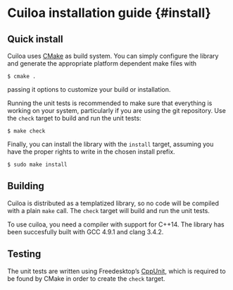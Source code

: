Cuiloa installation guide	{#install}
=========================

Quick install
-------------

Cuiloa uses [CMake] as build system. You can simply configure the library
and generate the appropriate platform dependent make files with

    $ cmake .

passing it options to customize your build or installation.

Running the unit tests is recommended to make sure that everything is
working on your system, particularly if you are using the git repository.
Use the `check` target to build and run the unit tests:

    $ make check

Finally, you can install the library with the `install` target, assuming you
have the proper rights to write in the chosen install prefix.

    $ sudo make install

Building
--------

Cuiloa is distributed as a templatized library, so no code will be compiled
with a plain `make` call. The `check` target will build and run the unit
tests.

To use cuiloa, you need a compiler with support for C++14. The library
has been succesfully built with GCC 4.9.1 and clang 3.4.2.

Testing
-------

The unit tests are written using Freedesktop’s [CppUnit], which is required
to be found by CMake in order to create the `check` target.

[CMake]: http://cmake.org
[CppUnit]: http://www.freedesktop.org/wiki/Software/cppunit/
